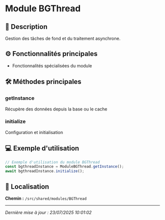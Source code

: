 # Module BGThread

## 📖 Description

Gestion des tâches de fond et du traitement asynchrone.

## ⚙️ Fonctionnalités principales

- Fonctionnalités spécialisées du module



## 🛠️ Méthodes principales

### getInstance
Récupère des données depuis la base ou le cache

### initialize
Configuration et initialisation



## 💻 Exemple d'utilisation

```typescript
// Exemple d'utilisation du module BGThread
const bgthreadInstance = ModuleBGThread.getInstance();
await bgthreadInstance.initialize();
```

## 📍 Localisation

**Chemin :** `/src/shared/modules/BGThread`

---

*Dernière mise à jour : 23/07/2025 10:01:02*
